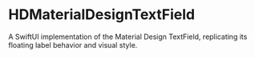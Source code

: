# HDMaterialDesignTextField
A SwiftUI implementation of the Material Design TextField, replicating its floating label behavior and visual style.
